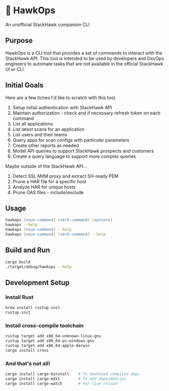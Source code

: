 # 🪽 HawkOps

An unofficial StackHawk companion CLI

## Purpose

HawkOps is a CLI tool that provides a set of commands to interact with the StackHawk API. This tool is intended to be used by developers and DevOps engineers to automate tasks that are not available in the official StackHawk UI or CLI.

## Initial Goals

Here are a few itches I'd like to scratch with this tool.

1. Setup initial authentication with StackHawk API
2. Maintain authorization - check and if necessary refresh token on each command
3. List all applications
4. List latest scans for an application
5. List users and their teams
6. Query apps for scan configs with particular parameters
8. Create other reports as needed
9. Model API queries to support StackHawk prospects and customers
10. Create a query language to support more complex queries

Maybe outside of the StackHawk API...

1. Detect SSL MitM proxy and extract SH-ready PEM
2. Prune a HAR file for a specific host
3. Analyze HAR for unique hosts
4. Prune OAS files - include/exclude

## Usage

```zsh
hawkops [noun-command] [verb-command] [options]
hawkops --help
hawkops [noun-command] --help
hawkops [noun-command] [verb-command] --help
```


## Build and Run

```zsh
cargo build
./target/debug/hawkops --help
```

## Development Setup

### Install Rust
    
```zsh
brew install rustup-init
rustup-init
```

### Install cross-compile toolchain
    
```zsh
rustup target add x86_64-unknown-linux-gnu
rustup target add x86_64-pc-windows-gnu
rustup target add x86_64-apple-darwin
cargo install cross
```

### And that's not all!
    
```zsh
cargo install cargo-binstall    # To download compiled deps
cargo install cargo-edit        # To add dependencies
cargo install cargo-watch       # For live reload
```

